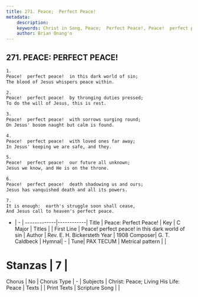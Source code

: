 ```yaml
---
title: 271. Peace;  Perfect Peace!
metadata:
    description: 
    keywords: Christ in Song, Peace;  Perfect Peace!, Peace!  perfect peace!  in this dark world of sin, 
    author: Brian Onang'o
---
```



## 271. PEACE:  PERFECT PEACE!

```txt
1.
Peace!  perfect peace!  in this dark world of sin;
The blood of Jesus whispers peace within.

2.
Peace!  perfect peace!  by thronging duties pressed;
To do the will of Jesus, this is rest.

3.
Peace!  perfect peace!  with sorrows surging round;
On Jesus' bosom naught but calm is found.

4.
Peace!  perfect peace!  with loved ones far away;
In Jesus' keeping we are safe, and they.

5.
Peace!  perfect peace!  our future all unknown;
Jesus we know, and He is on the throne.

6.
Peace!  perfect peace!  death shadowing us and ours;
Jesus has vanquished death and all its powers.

7.
It is enough:  earth's struggle soon shall cease,
And Jesus call to heaven's perfect peace.
```

- |   -  |
-------------|------------|
Title | Peace:  Perfect Peace! |
Key | C Major |
Titles |  |
First Line | Peace!  perfect peace!  in this dark world of sin |
Author | Rev. E. H. Bickersteth
Year | 1908
Composer| G. T. Caldbeck |
Hymnal|  - |
Tune| PAX TECUM |
Metrical pattern | |
# Stanzas | 7 |
Chorus | No |
Chorus Type | - |
Subjects | Christ: Peace; Living His Life: Peace |
Texts |  |
Print Texts | 
Scripture Song |  |
  
